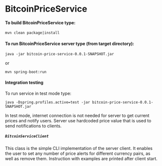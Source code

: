 # BitcoinPriceService

#### To build BitcoinPriceService type:

```
mvn clean package|install
```
#### To run BitcoinPriceService server type (from target directory):
```
java -jar bitcoin-price-service-0.0.1-SNAPSHOT.jar
```
or
```
mvn spring-boot:run
```

#### Integration testing

To run service in test mode type:
```
java -Dspring.profiles.active=test -jar bitcoin-price-service-0.0.1-SNAPSHOT.jar
```
In test mode, internet connection is not needed for server to get current prices and notify users. Server use hardcoded price value that is used to send notifications to clients.


##### ``BitcoinServiceClient``
This class is the simple CLI implementation of the server client. It enables the user to set any number of price alerts for different currency pairs, as well as remove them. Instruction with examples are printed after client start.
